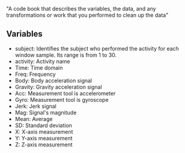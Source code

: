  "A code book that describes the variables, the data, and any transformations or work that you performed to clean up the data"
 
 Variables
 ---------

* subject: Identifies the subject who performed the activity for each window sample. Its range is from 1 to 30.
* activity: Activity name
* Time: Time domain
* Freq: Frequency
* Body:	Body acceleration signal
* Gravity: Gravity acceleration signal
* Acc:	Measurement tool is accelerometer
* Gyro: Measurement tool is gyroscope
* Jerk:	Jerk signal
* Mag: Signal's magnitude
* Mean: Average
* SD: Standard deviation
* X: X-axis measurement
* Y: Y-axis measurement
* Z: Z-axis measurement
